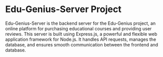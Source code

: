 # Edu-Genius-Server Project
Edu-Genius-Server is the backend server for the Edu-Genius project, an online platform for purchasing educational courses and providing user reviews. This server is built using Express.js, a powerful and flexible web application framework for Node.js. It handles API requests, manages the database, and ensures smooth communication between the frontend and database. 